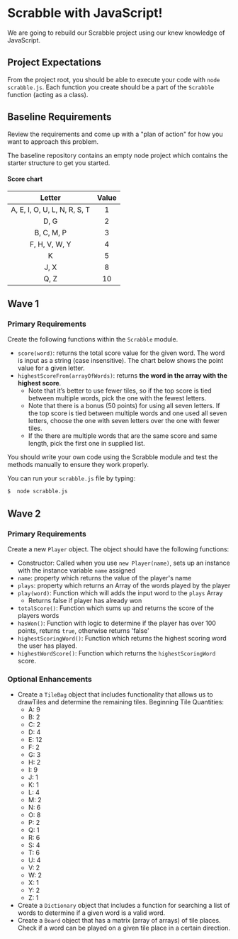 # Scrabble with JavaScript!
We are going to rebuild our Scrabble project using our knew knowledge of JavaScript.

## Project Expectations

From the project root, you should be able to execute your code with `node scrabble.js`.  Each function you create should be a part of the `Scrabble` function (acting as a class).

## Baseline Requirements
Review the requirements and come up with a "plan of action" for how you want to approach this problem.

The baseline repository contains an empty node project which contains the starter structure to get you started.

#### Score chart

|Letter                        | Value|
|:----------------------------:|:----:|
|A, E, I, O, U, L, N, R, S, T  |   1  |
|D, G                          |   2  |
|B, C, M, P                    |   3  |
|F, H, V, W, Y                 |   4  |
|K                             |   5  |
|J, X                          |   8  |
|Q, Z                          |   10 |


## Wave 1

### Primary Requirements
Create the following functions within the `Scrabble` module.  
- `score(word)`: returns the total score value for the given word. The word is input as a string (case insensitive). The chart below shows the point value for a given letter.
- `highestScoreFrom(arrayOfWords)`: returns **the word in the array with the highest score**.
    - Note that it’s better to use fewer tiles, so if the top score is tied between multiple words, pick the one with the fewest letters.
    - Note that there is a bonus (50 points) for using all seven letters. If the top score is tied between multiple words and one used all seven letters, choose the one with seven letters over the one with fewer tiles.
    - If the there are multiple words that are the same score and same length, pick the first one in supplied list.

You should write your own code using the Scrabble module and test the methods manually to ensure they work properly.  

You can run your `scrabble.js` file by typing:

```bash
$  node scrabble.js
```


## Wave 2

### Primary Requirements
Create a new `Player` object. The object should have the following functions:

- Constructor: Called when you use `new Player(name)`, sets up an instance with the instance variable `name` assigned
- `name`: property which returns the value of the player's name
- `plays`: property which returns an Array of the words played by the player
- `play(word)`: Function which will adds the input word to the `plays` Array
    - Returns false if player has already won
- `totalScore()`: Function which sums up and returns the score of the players words
- `hasWon()`: Function with logic to determine if the player has over 100 points, returns `true`, otherwise returns 'false'
- `highestScoringWord()`: Function which returns the highest scoring word the user has played.
- `highestWordScore()`: Function which returns the `highestScoringWord` score.

### Optional Enhancements
- Create a `TileBag` object that includes functionality that allows us to drawTiles and determine the remaining tiles.
Beginning Tile Quantities:
  - A: 9
  - B: 2
  - C: 2
  - D: 4
  - E: 12
  - F: 2
  - G: 3
  - H: 2
  - I: 9
  - J: 1
  - K: 1
  - L: 4
  - M: 2
  - N: 6
  - O: 8
  - P: 2
  - Q: 1
  - R: 6
  - S: 4
  - T: 6
  - U: 4
  - V: 2
  - W: 2
  - X: 1
  - Y: 2
  - Z: 1
- Create a `Dictionary` object that includes a function for searching a list of words to determine if a given word is a valid word.
- Create a `Board` object that has a matrix (array of arrays) of tile places. Check if a word can be played on a given tile place in a certain direction.


